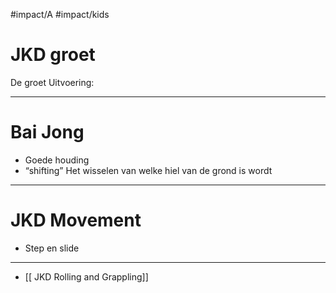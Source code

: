 #impact/A #impact/kids 
 
# JKD groet
De groet Uitvoering:

---
 
# Bai Jong
- Goede houding 
- “shifting” Het wisselen van welke hiel van de grond is wordt

---
  
# JKD Movement
-  Step en slide 

---
  
- [[ JKD Rolling and Grappling]]
 